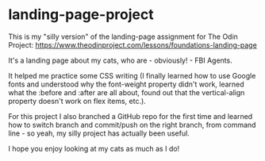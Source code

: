 # landing-page-project
This is my "silly version" of the landing-page assignment for The Odin Project:
https://www.theodinproject.com/lessons/foundations-landing-page


It's a landing page about my cats, who are - obviously! - FBI Agents.


It helped me practice some CSS writing (I finally learned how to use Google fonts and understood why the font-weight property didn't work, learned what the :before and :after are all about, found out that the vertical-align property doesn't work on flex items, etc.).

For this project I also branched a GitHub repo for the first time and learned how to switch branch and commit/push on the right branch, from command line - so yeah, my silly project has actually been useful.

I hope you enjoy looking at my cats as much as I do!